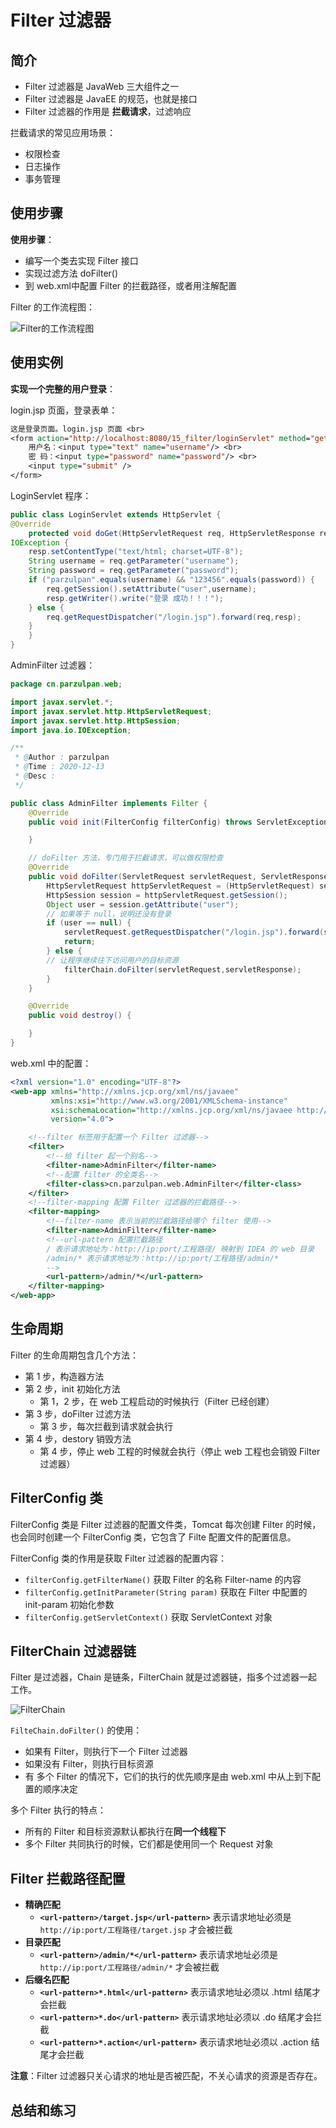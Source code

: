 # Filter 过滤器

## 简介

* Filter 过滤器是 JavaWeb 三大组件之一
* Filter 过滤器是 JavaEE 的规范，也就是接口
* Filter 过滤器的作用是 **拦截请求**，过滤响应

拦截请求的常见应用场景：

* 权限检查
* 日志操作
* 事务管理

## 使用步骤

**使用步骤**：

* 编写一个类去实现 Filter 接口
* 实现过滤方法 doFilter()
* 到 web.xml中配置 Filter 的拦截路径，或者用注解配置

Filter 的工作流程图：

![Filter的工作流程图](../img/Filter的工作流程图.png)

## 使用实例

**实现一个完整的用户登录**：

login.jsp 页面，登录表单：

```jsp
这是登录页面。login.jsp 页面 <br>
<form action="http://localhost:8080/15_filter/loginServlet" method="get">
    用户名：<input type="text" name="username"/> <br>
    密 码：<input type="password" name="password"/> <br>
    <input type="submit" />
</form>
```

LoginServlet 程序：

```java
public class LoginServlet extends HttpServlet {
@Override
    protected void doGet(HttpServletRequest req, HttpServletResponse resp) throws ServletException,
IOException {
    resp.setContentType("text/html; charset=UTF-8");
    String username = req.getParameter("username");
    String password = req.getParameter("password");
    if ("parzulpan".equals(username) && "123456".equals(password)) {
        req.getSession().setAttribute("user",username);
        resp.getWriter().write("登录 成功！！！");
    } else {
        req.getRequestDispatcher("/login.jsp").forward(req,resp);
    }
    }
}
```

AdminFilter 过滤器：

```java
package cn.parzulpan.web;

import javax.servlet.*;
import javax.servlet.http.HttpServletRequest;
import javax.servlet.http.HttpSession;
import java.io.IOException;

/**
 * @Author : parzulpan
 * @Time : 2020-12-13
 * @Desc :
 */

public class AdminFilter implements Filter {
    @Override
    public void init(FilterConfig filterConfig) throws ServletException {

    }

    // doFilter 方法，专门用于拦截请求，可以做权限检查
    @Override
    public void doFilter(ServletRequest servletRequest, ServletResponse servletResponse, FilterChain filterChain) throws IOException, ServletException {
        HttpServletRequest httpServletRequest = (HttpServletRequest) servletRequest;
        HttpSession session = httpServletRequest.getSession();
        Object user = session.getAttribute("user");
        // 如果等于 null，说明还没有登录
        if (user == null) {
            servletRequest.getRequestDispatcher("/login.jsp").forward(servletRequest,servletResponse);
            return;
        } else {
        // 让程序继续往下访问用户的目标资源
            filterChain.doFilter(servletRequest,servletResponse);
        }
    }

    @Override
    public void destroy() {

    }
}
```

web.xml 中的配置：

```xml
<?xml version="1.0" encoding="UTF-8"?>
<web-app xmlns="http://xmlns.jcp.org/xml/ns/javaee"
         xmlns:xsi="http://www.w3.org/2001/XMLSchema-instance"
         xsi:schemaLocation="http://xmlns.jcp.org/xml/ns/javaee http://xmlns.jcp.org/xml/ns/javaee/web-app_4_0.xsd"
         version="4.0">

    <!--filter 标签用于配置一个 Filter 过滤器-->
    <filter>
        <!--给 filter 起一个别名-->
        <filter-name>AdminFilter</filter-name>
        <!--配置 filter 的全类名-->
        <filter-class>cn.parzulpan.web.AdminFilter</filter-class>
    </filter>
    <!--filter-mapping 配置 Filter 过滤器的拦截路径-->
    <filter-mapping>
        <!--filter-name 表示当前的拦截路径给哪个 filter 使用-->
        <filter-name>AdminFilter</filter-name>
        <!--url-pattern 配置拦截路径
        / 表示请求地址为：http://ip:port/工程路径/ 映射到 IDEA 的 web 目录
        /admin/* 表示请求地址为：http://ip:port/工程路径/admin/*
        -->
        <url-pattern>/admin/*</url-pattern>
    </filter-mapping>
</web-app>
```

## 生命周期

Filter 的生命周期包含几个方法：

* 第 1 步，构造器方法
* 第 2 步，init 初始化方法
  * 第 1，2 步，在 web 工程启动的时候执行（Filter 已经创建）
* 第 3 步，doFilter 过滤方法
  * 第 3 步，每次拦截到请求就会执行
* 第 4 步，destory 销毁方法
  * 第 4 步，停止 web 工程的时候就会执行（停止 web 工程也会销毁 Filter 过滤器）

## FilterConfig 类

FilterConfig 类是 Filter 过滤器的配置文件类，Tomcat 每次创建 Filter 的时候，也会同时创建一个 FilterConfig 类，它包含了 Filte 配置文件的配置信息。

FilterConfig 类的作用是获取 Filter 过滤器的配置内容：

* `filterConfig.getFilterName()` 获取 Filter 的名称 Filter-name 的内容
* `filterConfig.getInitParameter(String param)` 获取在 Filter 中配置的 init-param 初始化参数
* `filterConfig.getServletContext()` 获取 ServletContext 对象

## FilterChain 过滤器链

Filter 是过滤器，Chain 是链条，FilterChain 就是过滤器链，指多个过滤器一起工作。

![FilterChain](../img/FilterChain.png)

`FilteChain.doFilter()` 的使用：

* 如果有 Filter，则执行下一个 Filter 过滤器
* 如果没有 Filter，则执行目标资源
* 有 多个 Filter 的情况下，它们的执行的优先顺序是由 web.xml 中从上到下配置的顺序决定

多个 Filter 执行的特点：

* 所有的 Filter 和目标资源默认都执行在**同一个线程下**
* 多个 Filter 共同执行的时候，它们都是使用同一个 Request 对象

## Filter 拦截路径配置

* **精确匹配**
  * **`<url-pattern>/target.jsp</url-pattern>`** 表示请求地址必须是 `http://ip:port/工程路径/target.jsp` 才会被拦截
* **目录匹配**
  * **`<url-pattern>/admin/*</url-pattern>`** 表示请求地址必须是 `http://ip:port/工程路径/admin/*` 才会被拦截
* **后缀名匹配**
  * **`<url-pattern>*.html</url-pattern>`** 表示请求地址必须以 .html 结尾才会拦截
  * **`<url-pattern>*.do</url-pattern>`** 表示请求地址必须以 .do 结尾才会拦截
  * **`<url-pattern>*.action</url-pattern>`** 表示请求地址必须以 .action 结尾才会拦截

**注意**：Filter 过滤器只关心请求的地址是否被匹配，不关心请求的资源是否存在。

## 总结和练习
